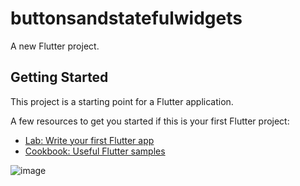 # buttonsandstatefulwidgets

A new Flutter project.

## Getting Started

This project is a starting point for a Flutter application.

A few resources to get you started if this is your first Flutter project:

- [Lab: Write your first Flutter app](https://flutter.dev/docs/get-started/codelab)
- [Cookbook: Useful Flutter samples](https://flutter.dev/docs/cookbook)

![image](D:/Praxis-Academy/Praxis-Academy/Novice/02-02/Kasus/hasil_buttonsandstatefullwidget.png)
